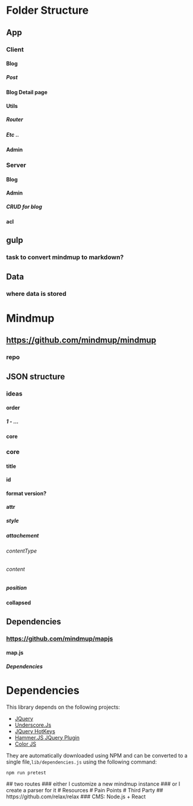 # Folder Structure
## App
### Client
#### Blog
##### Post
#### Blog Detail page
#### Utils
##### Router
##### Etc ..
#### Admin
### Server
#### Blog
#### Admin
##### CRUD for blog
#### acl
## gulp
### task to convert mindmup to markdown?
## Data
### where data is stored
# Mindmup
## https://github.com/mindmup/mindmup
### repo
## JSON structure
### ideas
#### order
##### 1 - ...
#### core
### core
#### title
#### id
#### format version?
#### attr
##### style
##### attachement
###### contentType
###### content
##### position
#### collapsed
## Dependencies
### https://github.com/mindmup/mapjs
#### map.js
##### Dependencies
<h1>Dependencies</h1><p>This library depends on the following projects:</p><ul><li><a href="http://jquery.com/" target="_blank">JQuery</a></li><li><a href="http://underscorejs.org/" target="_blank">Underscore.Js</a></li><li><a href="http://jquery.com/" target="_blank">JQuery HotKeys</a></li><li><a href="http://eightmedia.github.com/hammer.js" target="_blank">Hammer.JS JQuery Plugin</a></li><li><a href="https://github.com/harthur/color" target="_blank">Color JS</a></li></ul><p>They are automatically downloaded using NPM and can be converted to a single file,<code>lib/dependencies.js</code>&#xA0;using the following command:</p><pre><code>npm run pretest</code></pre>
## two routes
### either I customize a new mindmup instance
### or I create a parser for it
# Resources
# Pain Points
# Third Party
## https://github.com/relax/relax
### CMS: Node.js + React
